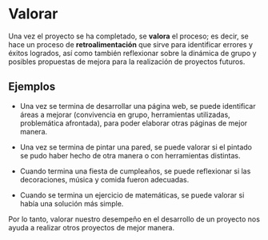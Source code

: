 # Valorar

Una vez el proyecto se ha completado, se **valora** el proceso; es decir, se hace un proceso de **retroalimentación** que sirve para identificar errores y éxitos logrados, así como también reflexionar sobre la dinámica de grupo y posibles propuestas de mejora para la realización de proyectos futuros.

## Ejemplos

- Una vez se termina de desarrollar una página web, se puede identificar áreas a mejorar (convivencia en grupo, herramientas utilizadas, problemática afrontada), para poder elaborar otras páginas de mejor manera.

- Una vez se termina de pintar una pared, se puede valorar si el pintado se pudo haber hecho de otra manera o con herramientas distintas.

- Cuando termina una fiesta de cumpleaños, se puede reflexionar si las decoraciones, música y comida fueron adecuadas.

- Cuando se termina un ejercicio de matemáticas, se puede valorar si había una solución más simple.

Por lo tanto, valorar nuestro desempeño en el desarrollo de un proyecto nos ayuda a realizar otros proyectos de mejor manera.